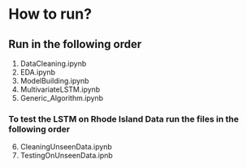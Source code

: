 # How to run?

## Run in the following order
1. DataCleaning.ipynb
2. EDA.ipynb
3. ModelBuilding.ipynb
4. MultivariateLSTM.ipynb
5. Generic_Algorithm.ipynb

### To test the LSTM on Rhode Island Data run the files in the following order
6. CleaningUnseenData.ipynb
7. TestingOnUnseenData.ipnb